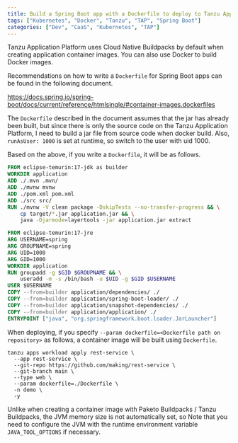 ```yaml
---
title: Build a Spring Boot app with a Dockerfile to deploy to Tanzu Application Platform
tags: ["Kubernetes", "Docker", "Tanzu", "TAP", "Spring Boot"]
categories: ["Dev", "CaaS", "Kubernetes", "TAP"]
---
```


Tanzu Application Platform uses Cloud Native Buildpacks by default when creating application container images.
You can also use Docker to build Docker images.

Recommendations on how to write a `Dockerfile` for Spring Boot apps can be found in the following document.

https://docs.spring.io/spring-boot/docs/current/reference/htmlsingle/#container-images.dockerfiles

The `Dockerfile` described in the document assumes that the jar has already been built, but since there is only the source code on the Tanzu Application Platform,
I need to build a jar file from source code when docker build. Also, `runAsUser: 1000` is set at runtime, so switch to the user with uid 1000.

Based on the above, if you write a `Dockerfile`, it will be as follows.

```dockerfile
FROM eclipse-temurin:17-jdk as builder
WORKDIR application
ADD ./.mvn .mvn/
ADD ./mvnw mvnw
ADD ./pom.xml pom.xml
ADD ./src src/
RUN ./mvnw -V clean package -DskipTests --no-transfer-progress && \
    cp target/*.jar application.jar && \
    java -Djarmode=layertools -jar application.jar extract

FROM eclipse-temurin:17-jre
ARG USERNAME=spring
ARG GROUPNAME=spring
ARG UID=1000
ARG GID=1000
WORKDIR application
RUN groupadd -g $GID $GROUPNAME && \
    useradd -m -s /bin/bash -u $UID -g $GID $USERNAME
USER $USERNAME
COPY --from=builder application/dependencies/ ./
COPY --from=builder application/spring-boot-loader/ ./
COPY --from=builder application/snapshot-dependencies/ ./
COPY --from=builder application/application/ ./
ENTRYPOINT ["java", "org.springframework.boot.loader.JarLauncher"]
```

When deploying, if you specify `--param dockerfile=<Dockerfile path on repository>` as follows, a container image will be built using `Dockerfile`.

```
tanzu apps workload apply rest-service \
  --app rest-service \
  --git-repo https://github.com/making/rest-service \
  --git-branch main \
  --type web \
  --param dockerfile=./Dockerfile \
  -n demo \
  -y
```

Unlike when creating a container image with Paketo Buildpacks / Tanzu Buildpacks, the JVM memory size is not automatically set, so
Note that you need to configure the JVM with the runtime environment variable `JAVA_TOOL_OPTIONS` if necessary.